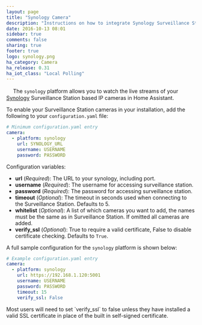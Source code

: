 ```yaml
---
layout: page
title: "Synology Camera"
description: "Instructions on how to integrate Synology Surveillance Station cameras within Home Assistant."
date: 2016-10-13 08:01
sidebar: true
comments: false
sharing: true
footer: true
logo: synology.png
ha_category: Camera
ha_release: 0.31
ha_iot_class: "Local Polling"
---
```


　
The `synology` platform allows you to watch the live streams of your [Synology](https://www.synology.com/) Surveillance Station based IP cameras in Home Assistant.

To enable your Surveillance Station cameras in your installation, add the following to your `configuration.yaml` file:

```yaml
# Minimum configuration.yaml entry
camera:
  - platform: synology
    url: SYNOLOGY_URL
    username: USERNAME
    password: PASSWORD
```

Configuration variables:

- **url** (*Required*): The URL to your synology, including port.
- **username** (*Required*): The username for accessing surveillance station.
- **password** (*Required*): The password for accessing surveillance station.
- **timeout** (*Optional*): The timeout in seconds used when connecting to the Surveillance Station. Defaults to 5.
- **whitelist** (*Optional*): A list of which cameras you want to add, the names must be the same as in Surveillance Station.  If omitted all cameras are added.
- **verify_ssl** (*Optional*): True to require a valid certificate, False to disable certificate checking. Defaults to `True`.

A full sample configuration for the `synology` platform is shown below:

```yaml
# Example configuration.yaml entry
camera:
  - platform: synology
    url: https://192.168.1.120:5001
    username: USERNAME
    password: PASSWORD
    timeout: 15
    verify_ssl: False
```

<p class='note'>
Most users will need to set `verify_ssl` to false unless they have installed a valid SSL certificate in place of the built in self-signed certificate.
</p>
